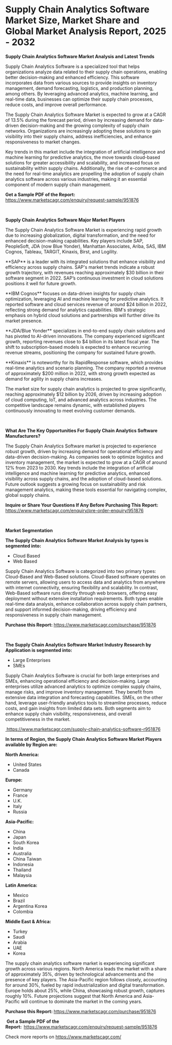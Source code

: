 <p><h1>Supply Chain Analytics Software Market Size, Market Share and Global Market Analysis Report, 2025 - 2032</h1></p><p><strong>Supply Chain Analytics Software Market Analysis and Latest Trends</strong></p>
<p><p>Supply Chain Analytics Software is a specialized tool that helps organizations analyze data related to their supply chain operations, enabling better decision-making and enhanced efficiency. This software incorporates data from various sources to provide insights on inventory management, demand forecasting, logistics, and production planning, among others. By leveraging advanced analytics, machine learning, and real-time data, businesses can optimize their supply chain processes, reduce costs, and improve overall performance.</p><p>The Supply Chain Analytics Software Market is expected to grow at a CAGR of 13.5% during the forecast period, driven by increasing demand for data-driven decision-making and the growing complexity of supply chain networks. Organizations are increasingly adopting these solutions to gain visibility into their supply chains, address inefficiencies, and enhance responsiveness to market changes. </p><p>Key trends in this market include the integration of artificial intelligence and machine learning for predictive analytics, the move towards cloud-based solutions for greater accessibility and scalability, and increased focus on sustainability within supply chains. Additionally, the rise of e-commerce and the need for real-time analytics are propelling the adoption of supply chain analytics software across various industries, making it an essential component of modern supply chain management.</p></p>
<p><strong>Get a Sample PDF of the Report:&nbsp;</strong> <a href="https://www.marketscagr.com/enquiry/request-sample/951876?utm_campaign=2936&utm_medium=2&utm_source=Github&utm_content=ia&utm_term=06032025&utm_id=supply-chain-analytics-software">https://www.marketscagr.com/enquiry/request-sample/951876</a></p>
<p>&nbsp;</p>
<p><strong>Supply Chain Analytics Software Major Market Players</strong></p>
<p><p>The Supply Chain Analytics Software Market is experiencing rapid growth due to increasing globalization, digital transformation, and the need for enhanced decision-making capabilities. Key players include SAP, PeopleSoft, JDA (now Blue Yonder), Manhattan Associates, Ariba, SAS, IBM Cognos, Tableau, TARGIT, Kinaxis, Birst, and Logility.</p><p>**SAP** is a leader with its integrated solutions that enhance visibility and efficiency across supply chains. SAP's market trends indicate a robust growth trajectory, with revenues reaching approximately $30 billion in their software segment in 2022. SAP’s continuous investment in cloud solutions positions it well for future growth.</p><p>**IBM Cognos** focuses on data-driven insights for supply chain optimization, leveraging AI and machine learning for predictive analytics. It reported software and cloud services revenue of around $24 billion in 2022, reflecting strong demand for analytics capabilities. IBM's strategic emphasis on hybrid cloud solutions and partnerships will further drive its market presence.</p><p>**JDA/Blue Yonder** specializes in end-to-end supply chain solutions and has pivoted to AI-driven innovations. The company experienced significant growth, reporting revenues close to $4 billion in its latest fiscal year. The shift to subscription-based models is expected to enhance recurring revenue streams, positioning the company for sustained future growth.</p><p>**Kinaxis** is noteworthy for its RapidResponse software, which provides real-time analytics and scenario planning. The company reported a revenue of approximately $200 million in 2022, with strong growth expected as demand for agility in supply chains increases.</p><p>The market size for supply chain analytics is projected to grow significantly, reaching approximately $12 billion by 2026, driven by increasing adoption of cloud computing, IoT, and advanced analytics across industries. The competitive landscape remains dynamic, with established players continuously innovating to meet evolving customer demands.</p></p>
<p>&nbsp;</p>
<p><strong>What Are The Key Opportunities For Supply Chain Analytics Software Manufacturers?</strong></p>
<p><p>The Supply Chain Analytics Software market is projected to experience robust growth, driven by increasing demand for operational efficiency and data-driven decision-making. As companies seek to optimize logistics and inventory management, the market is expected to grow at a CAGR of around 12% from 2023 to 2030. Key trends include the integration of artificial intelligence and machine learning for predictive analytics, enhanced visibility across supply chains, and the adoption of cloud-based solutions. Future outlook suggests a growing focus on sustainability and risk management analytics, making these tools essential for navigating complex, global supply chains.</p></p>
<p><strong>Inquire or Share Your Questions If Any Before Purchasing This Report:</strong> <a href="https://www.marketscagr.com/enquiry/pre-order-enquiry/951876?utm_campaign=2936&utm_medium=2&utm_source=Github&utm_content=ia&utm_term=06032025&utm_id=supply-chain-analytics-software">https://www.marketscagr.com/enquiry/pre-order-enquiry/951876</a></p>
<p>&nbsp;</p>
<p><strong>Market Segmentation</strong></p>
<p><strong>The Supply Chain Analytics Software Market Analysis by types is segmented into:</strong></p>
<p><ul><li>Cloud Based</li><li>Web Based</li></ul></p>
<p><p>Supply Chain Analytics Software is categorized into two primary types: Cloud-Based and Web-Based solutions. Cloud-Based software operates on remote servers, allowing users to access data and analytics from anywhere with internet connectivity, ensuring flexibility and scalability. In contrast, Web-Based software runs directly through web browsers, offering easy deployment without extensive installation requirements. Both types enable real-time data analysis, enhance collaboration across supply chain partners, and support informed decision-making, driving efficiency and responsiveness in supply chain management.</p></p>
<p><strong>Purchase this Report:&nbsp;</strong><a href="https://www.marketscagr.com/purchase/951876?utm_campaign=2936&utm_medium=2&utm_source=Github&utm_content=ia&utm_term=06032025&utm_id=supply-chain-analytics-software">https://www.marketscagr.com/purchase/951876</a></p>
<p>&nbsp;</p>
<p><strong>The Supply Chain Analytics Software Market Industry Research by Application is segmented into:</strong></p>
<p><ul><li>Large Enterprises</li><li>SMEs</li></ul></p>
<p><p>Supply Chain Analytics Software is crucial for both large enterprises and SMEs, enhancing operational efficiency and decision-making. Large enterprises utilize advanced analytics to optimize complex supply chains, manage risks, and improve inventory management. They benefit from extensive data integration and forecasting capabilities. SMEs, on the other hand, leverage user-friendly analytics tools to streamline processes, reduce costs, and gain insights from limited data sets. Both segments aim to enhance supply chain visibility, responsiveness, and overall competitiveness in the market.</p></p>
<p><a href="https://www.marketscagr.com/supply-chain-analytics-software-r951876?utm_campaign=2936&utm_medium=2&utm_source=Github&utm_content=ia&utm_term=06032025&utm_id=supply-chain-analytics-software">&nbsp;https://www.marketscagr.com/supply-chain-analytics-software-r951876</a></p>
<p><strong>In terms of Region, the Supply Chain Analytics Software Market Players available by Region are:</strong></p>
<p>
    <p> <strong> North America: </strong>
        <ul>
            <li>United States</li>
            <li>Canada</li>
        </ul>
        </p> 
    <p> <strong> Europe: </strong>
        <ul>
            <li>Germany</li>
            <li>France</li>
            <li>U.K.</li>
            <li>Italy</li>
            <li>Russia</li>
        </ul>
        </p> 
    <p> <strong> Asia-Pacific: </strong>
        <ul>
            <li>China</li>
            <li>Japan</li>
            <li>South Korea</li>
            <li>India</li>
            <li>Australia</li>
            <li>China Taiwan</li>
            <li>Indonesia</li>
            <li>Thailand</li>
            <li>Malaysia</li>
        </ul>
        </p> 
    <p> <strong> Latin America: </strong>
        <ul>
            <li>Mexico</li>
            <li>Brazil</li>
            <li>Argentina Korea</li>
            <li>Colombia</li>
        </ul>
        </p> 
    <p> <strong> Middle East & Africa: </strong>
        <ul>
            <li>Turkey</li>
            <li>Saudi</li>
            <li>Arabia</li>
            <li>UAE</li>
            <li>Korea</li>
        </ul>
    </p>
    </p>
<p><p>The supply chain analytics software market is experiencing significant growth across various regions. North America leads the market with a share of approximately 35%, driven by technological advancements and the presence of key players. The Asia-Pacific region follows closely, accounting for around 30%, fueled by rapid industrialization and digital transformation. Europe holds about 25%, while China, showcasing robust growth, captures roughly 10%. Future projections suggest that North America and Asia-Pacific will continue to dominate the market in the coming years.</p></p>
<p><strong>Purchase this Report: </strong><a href="https://www.marketscagr.com/purchase/951876?utm_campaign=2936&utm_medium=2&utm_source=Github&utm_content=ia&utm_term=06032025&utm_id=supply-chain-analytics-software">https://www.marketscagr.com/purchase/951876</a></p>
<p>&nbsp;<strong>Get a Sample PDF of the Report:&nbsp;&nbsp;</strong><a href="https://www.marketscagr.com/enquiry/request-sample/951876?utm_campaign=2936&utm_medium=2&utm_source=Github&utm_content=ia&utm_term=06032025&utm_id=supply-chain-analytics-software">https://www.marketscagr.com/enquiry/request-sample/951876</a></p>
<p><strong></strong></p>
<p>Check more reports on <a href="https://www.marketscagr.com/?utm_campaign=2936&utm_medium=2&utm_source=Github&utm_content=ia&utm_term=06032025&utm_id=supply-chain-analytics-software">https://www.marketscagr.com/</a></p>